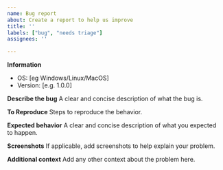 ```yaml
---
name: Bug report
about: Create a report to help us improve
title: ''
labels: ["bug", "needs triage"]
assignees: ''

---
```


**Information**
- OS: [eg Windows/Linux/MacOS]
- Version: [e.g. 1.0.0]

**Describe the bug**
A clear and concise description of what the bug is.

**To Reproduce**
Steps to reproduce the behavior.

**Expected behavior**
A clear and concise description of what you expected to happen.

**Screenshots**
If applicable, add screenshots to help explain your problem.

**Additional context**
Add any other context about the problem here.

